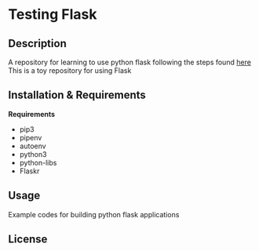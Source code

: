 # Testing Flask #

## Description ##

A repository for learning to use python flask following the steps found [here](http://flask.pocoo.org/docs/1.0/tutorial/)
This is a toy repository for using Flask


## Installation & Requirements ##

**Requirements**
* pip3
* pipenv
* autoenv
* python3
* python-libs
* Flaskr

## Usage ##

Example codes for building python flask applications

## License ##
